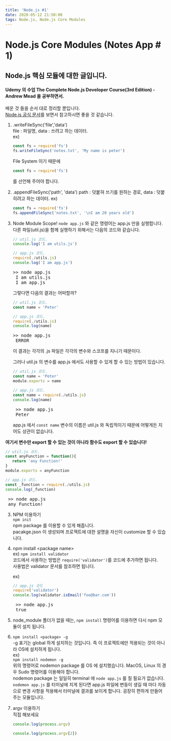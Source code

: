 ```yaml
---
title: 'Node.js #1'
date: 2020-05-12 21:50:08
tags: Node.js, Node.js Core Modules
---
```


# Node.js Core Modules (Notes App # 1)

## Node.js 핵심 모듈에 대한 글입니다.

#### Udemy 의 수업 The Complete Node.js Developer Course(3rd Edition) - Andrew Mead 을 공부하면서.

<!-- more -->
배운 것 들을 순서 대로 정리할 뿐입니다.    
[Node.js 공식 문서](https://nodejs.org/en/docs/)를 보면서 참고하시면 좋을 것 같습니다.

1. .writeFileSync('file','data')    
   file : 파일명, data : 쓰려고 하는 데이터.    
   ex)
   ```javascript
   const fs = require('fs')
   fs.writeFileSync('notes.txt', 'My name is peter')
   ```
   File System 이기 때문에 
   ```javascript
   const fs = require('fs')
   ```
   를 선언해 주어야 합니다.    

1. .appendFileSync('path', 'data')
   path : 덧붙혀 쓰기를 원하는 경로, data : 덧붙히려고 하는 데이터.
   ex)
   ```javascript
   const fs = require('fs')
   fs.appendFileSync('notes.txt', '\nI am 20 years old')
   ```
   
2. Node Module Scope!
   <code>node app.js</code> 와 같은 명령어는 app.js 만을 실행합니다.<br>
   다른 파일(util.js)을 함께 실행하기 위해서는 다음의 코드와 같습니다.
   
   ```javascript
   // util.js 코드. 
   console.log('I am utils.js')
   ```
   ```javascript
   // app.js 코드.
   require(./utils.js) 
   console.log('I am app.js')
   ```
   <pre>>> node app.js <br> I am utils.js<br> I am app.js</pre>    
   
   그렇다면 다음의 결과는 어떠할까?    
   
   ```javascript
   // util.js 코드. 
   const name = 'Peter'
   ```
   ```javascript
   // app.js 코드.
   require(./utils.js)
   console.log(name)
   ```
   
   <pre>>> node app.js<br> ERROR</pre>
   
   이 결과는 각각의 .js 파일은 각각의 변수와 스코프를 지니기 때문이다.
      
   그러나 util.js 의 변수를 app.js 에서도 사용할 수 있게 할 수 있는 방법이 있습니다.
   
   ```javascript
   // util.js 코드. 
   const name = 'Peter' 
   module.exports = name
   ```

   ```javascript
   // app.js 코드.
   const name = require(./utils.js)
   console.log(name)
   ```
   
   <pre> >> node app.js<br> Peter</pre>
   
    app.js 에서 <code>const name</code> 변수의 이름은 util.js 와 독립적이기 때문에 어떻게든 지어도 상관이 없습니다.    
   
 <b>여기서 변수만 export 할 수 있는 것이 아니라 함수도 export 할 수 있습니다!</b>
   ```javascript
   // util.js 코드. 
   const anyFunction = function(){
      return 'any Function!'
   }
   module.exports = anyFunction
   ```
   ```javascript
   // app.js 코드.
   const _function = require(./utils.js)
   console.log(_function)
   ```
   
 <pre> >> node app.js<br> any Function!</pre>
   
   
3. NPM 이용하기    
   <code>npm init</code>    
    npm package 를 이용할 수 있게 해줍니다.    
    pacakge.json 이 생성되며 프로젝트에 대한 설명을 자신이 customize 할 수 있습니다.

4. npm install \<package name>    
   ex)
   <code>npm install validator</code>    
   코드에서 사용하는 방법은 
   <code>require('validator')</code>를 코드에 추가하면 됩니다.    
   사용법은 validator 문서를 참조하면 됩니다.

   ex)
   ```javascript
   // app.js 코드
   require('validator')
   console.log(validator.isEmail('foo@bar.com'))
   ```
   <pre> >> node app.js
    true</pre>    
5. node_module 폴더가 없을 때는, <code>npm install</code> 명령어를 이용하면 다시 npm 모듈이 설치 됩니다.
6. <code>npm install \<package> -g</code>    
   -g 표기는 global 하게 설치하는 것입니다. 즉 이 프로젝트에만 적용되는 것이 아니라 OS에 설치하게 됩니다.    
   ex)    
   <code>npm install nodemon -g</code>    
   위의 명령어로 nodemon package 를 OS 에 설치했습니다. MacOS, Linux 의 경우 Sudo 명령어를 이용해야 합니다.     
   nodemon package 는 일일히 terminal 에 <code>node app.js</code> 를 칠 필요가 없습니다. <code>nodemon app.js</code> 를 터미널에 치게 된다면 app.js 파일에 변동이 생길 때 마다 자동으로 변경 사항을 적용해서 터미널에 결과를 보이게 합니다. 굉장히 편하게 만들어주는 모듈입니다.
7. argv 이용하기    
   직접 해보세요
   ```javascript
   console.log(process.argv)
   ```
   ```javascript
   console.log(process.argv[2])
   ```